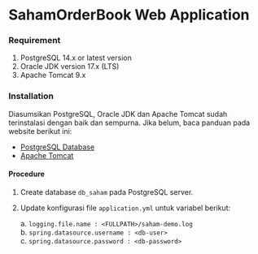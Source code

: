 SahamOrderBook Web Application
==============================

### Requirement
1. PostgreSQL 14.x or latest version
2. Oracle JDK version 17.x (LTS)
3. Apache Tomcat 9.x


### Installation
Diasumsikan PostgreSQL, Oracle JDK dan Apache Tomcat sudah terinstalasi dengan baik dan
sempurna. Jika belum, baca panduan pada website berikut ini:

- [PostgreSQL Database](https://www.postgresql.org)
- [Apache Tomcat](http://tomcat.apache.org)

#### Procedure
1. Create database `db_saham` pada PostgreSQL server.
2. Update konfigurasi file `application.yml` untuk variabel berikut:

   a. `logging.file.name : <FULLPATH>/saham-demo.log`    
   b. `spring.datasource.username : <db-user>`    
   c. `spring.datasource.password : <db-password>`
